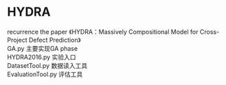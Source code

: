 # HYDRA
recurrence the paper 《HYDRA：Massively Compositional Model for Cross-Project Defect Prediction》<br>
GA.py 主要实现GA phase<br>
HYDRA2016.py 实验入口<br>
DatasetTool.py 数据读入工具<br>
EvaluationTool.py 评估工具<br>
